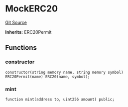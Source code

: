 # MockERC20
[Git Source](https://github.com/passer-byzhang/AMM2/blob/35665b73bd26a411359cdea57f5b80d779f9c16b/contracts/mock/MockERC20.sol)

**Inherits:**
ERC20Permit


## Functions
### constructor


```solidity
constructor(string memory name, string memory symbol) ERC20Permit(name) ERC20(name, symbol);
```

### mint


```solidity
function mint(address to, uint256 amount) public;
```

